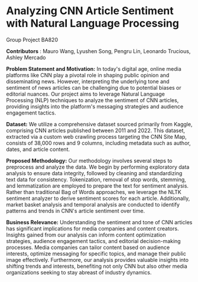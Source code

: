 # Analyzing CNN Article Sentiment with Natural Language Processing

Group Project BA820

**Contributors** : Mauro Wang, Lyushen Song, Pengru Lin, Leonardo Trucious, Ashley Mercado

**Problem Statement and Motivation:**
In today's digital age, online media platforms like CNN play a pivotal role in shaping public opinion and disseminating news. However, interpreting the underlying tone and sentiment of news articles can be challenging due to potential biases or editorial nuances. Our project aims to leverage Natural Language Processing (NLP) techniques to analyze the sentiment of CNN articles, providing insights into the platform's messaging strategies and audience engagement tactics.

**Dataset:**
We utilize a comprehensive dataset sourced primarily from Kaggle, comprising CNN articles published between 2011 and 2022. This dataset, extracted via a custom web crawling process targeting the CNN Site Map, consists of 38,000 rows and 9 columns, including metadata such as author, dates, and article content.

**Proposed Methodology:**
Our methodology involves several steps to preprocess and analyze the data. We begin by performing exploratory data analysis to ensure data integrity, followed by cleaning and standardizing text data for consistency. Tokenization, removal of stop words, stemming, and lemmatization are employed to prepare the text for sentiment analysis. Rather than traditional Bag of Words approaches, we leverage the NLTK sentiment analyzer to derive sentiment scores for each article. Additionally, market basket analysis and temporal analysis are conducted to identify patterns and trends in CNN's article sentiment over time.

**Business Relevance:**
Understanding the sentiment and tone of CNN articles has significant implications for media companies and content creators. Insights gained from our analysis can inform content optimization strategies, audience engagement tactics, and editorial decision-making processes. Media companies can tailor content based on audience interests, optimize messaging for specific topics, and manage their public image effectively. Furthermore, our analysis provides valuable insights into shifting trends and interests, benefiting not only CNN but also other media organizations seeking to stay abreast of industry dynamics.



